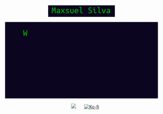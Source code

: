 <p align="center">
  <a href="https://github.com/Lleusxam">
    <img src="https://raw.githubusercontent.com/Lleusxam/Lleusxam/main/name.png" alt="Maxsuel Gadelha" /></a>
</p>

<p align="center">
  <!-- Typing SVG by DenverCoder1 - https://github.com/DenverCoder1/readme-typing-svg -->
  <a href="https://github.com/Lleusxam">
    <img src="https://raw.githubusercontent.com/Lleusxam/Lleusxam/main/home-doings.gif" /></a>
</p>

<!-- Social icons section -->
<p align="center">
  &#8287;&#8287;&#8287;&#8287;&#8287;
  <a href="https://discord.gg/sGtDZbrx" alt="Discord" title="Contact me"><img width="32px" src="https://i.imgur.com/OViZO8J.png"/></a>
  &#8287;&#8287;&#8287;&#8287;&#8287;
  <a href="https://ko-fi.com/lleusxam"><img width="32px" alt="Ko-fi" title="Buy me a coffee! :)" src="https://i.imgur.com/PpLeD3K.png"/></a>
</p>

<br/>
